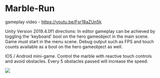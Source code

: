 # Marble-Run

gameplay video -  https://youtu.be/Fsr18aZUn5k

Unity Version 2019.4.0f1
directions:
In editor gameplay can be achieved by toggling the 'keyboard' bool on the hero gameobject in the main scene.  Game must start in the menu scene.  Debug output such as FPS and touch counts available as a bool on the hero gameobject as well.


IOS / Android mini-game.  Control the marble with reactive touch controls and avoid obstacles.  Every 5 obstacles passed will increase the speed.




<img src="https://img.youtube.com/vi/Fsr18aZUn5k/0.jpg">

